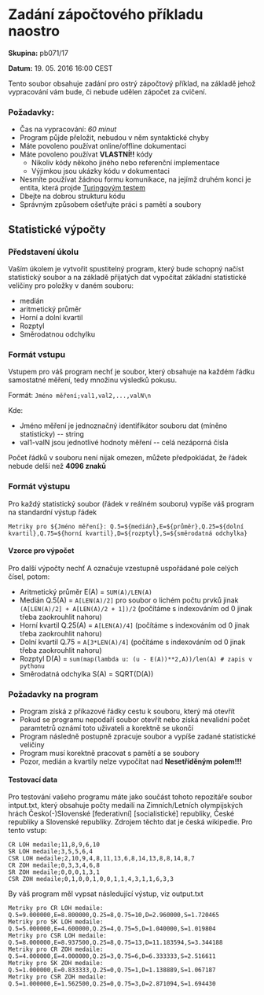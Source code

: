 Zadání zápočtového příkladu naostro
===================================

__Skupina:__ pb071/17

__Datum:__ 19. 05. 2016 16:00 CEST

Tento soubor obsahuje zadání pro ostrý zápočtový příklad, na základě jehož vypracování vám bude, či nebude udělen zápočet za cvičení.

### Požadavky:
* Čas na vypracování: _60 minut_
* Program půjde přeložit, nebudou v něm syntaktické chyby
* Máte povoleno používat online/offline dokumentaci
* Máte povoleno používat __VLASTNÍ!!__ kódy
  * Nikoliv kódy někoho jiného nebo referenční implementace
  * Výjimkou jsou ukázky kódu v dokumentaci
* Nesmíte používat žádnou formu komunikace, na jejímž druhém konci je entita, která projde [Turingovým testem](https://cs.wikipedia.org/wiki/Turing%C5%AFv_test)
* Dbejte na dobrou strukturu kódu
* Správným způsobem ošetřujte práci s pamětí a soubory

## Statistické výpočty

### Představení úkolu
Vaším úkolem je vytvořit spustitelný program, který bude schopný  načíst statistický soubor a na základě přijatých
dat vypočítat základní statistické veličiny pro položky v daném souboru:

* medián
* aritmetický průměr
* Horní a dolní kvartil
* Rozptyl
* Směrodatnou odchylku

### Formát vstupu
Vstupem pro váš program nechť je soubor, který obsahuje na každém řádku samostatné měření, tedy množinu výsledků pokusu.

Formát:  ```Jméno měření;val1,val2,...,valN\n```

Kde:

* Jméno měření je jednoznačný identifikátor souboru dat (míněno statisticky) -- string
* val1-valN jsou jednotlivé hodnoty měření -- celá nezáporná čísla

Počet řádků v souboru není nijak omezen, můžete předpokládat, že řádek nebude delší než __4096 znaků__

### Formát výstupu
Pro každý statistický soubor (řádek v reálném souboru) vypíše váš program na standardní výstup řádek

```
Metriky pro ${Jméno měření}: Q.5=${medián},E=${průměr},Q.25=${dolní kvartil},Q.75=${horní kvartil},D=${rozptyl},S=${směrodatná odchylka}
```

#### Vzorce pro výpočet
Pro další výpočty nechť A označuje vzestupně uspořádané pole celých čísel, potom:

* Aritmetický průměr E(A) = ```SUM(A)/LEN(A)```
* Medián Q.5(A) = ```A[LEN(A)/2]``` pro soubor o lichém počtu prvků jinak ```(A[LEN(A)/2] + A[LEN(A)/2 + 1])/2```
(počítáme s indexováním od 0 jinak třeba zaokrouhlit nahoru)
* Horní kvartil Q.25(A) = ```A[LEN(A)/4]``` (počítáme s indexováním od 0 jinak třeba zaokrouhlit nahoru)
* Dolní kvartil Q.75 = ```A[3*LEN(A)/4]``` (počítáme s indexováním od 0 jinak třeba zaokrouhlit nahoru)
* Rozptyl D(A) = ```sum(map(lambda u: (u - E(A))**2,A))/len(A) # zapis v pythonu```
* Směrodatná odchylka S(A) = SQRT(D(A))

### Požadavky na program
* Program získá z příkazové řádky cestu k souboru, který má otevřít
* Pokud se programu nepodaří soubor otevřít nebo získá nevalidní počet paramtetrů oznámí toto uživateli a korektně se ukončí
* Program následně postupně zpracuje soubor a vypíše zadané statistické veličiny
* Program musí korektně pracovat s pamětí a se soubory
* Pozor, medián a kvartily nelze vypočítat nad __Nesetříděným polem!!!__

#### Testovací data

Pro testování vašeho programu máte jako součást tohoto repozitáře soubor intput.txt, který obsahuje
počty medailí na Zimních/Letních olympijských hrách Česko(-)Slovenské [federativní] [socialistické] republiky, České republiky a Slovenské republiky.
Zdrojem těchto dat je česká wikipedie.
Pro tento vstup:
```
CR LOH medaile;11,8,9,6,10
SR LOH medaile;3,5,5,6,4
CSR LOH medaile;2,10,9,4,8,11,13,6,8,14,13,8,8,14,8,7
CR ZOH medaile;0,3,3,4,6,8
SR ZOH medaile;0,0,0,1,3,1
CSR ZOH medaile;0,1,0,0,1,0,0,1,1,4,3,1,1,6,3,3
```

By váš program měl vypsat následující výstup, viz output.txt

```
Metriky pro CR LOH medaile: Q.5=9.000000,E=8.800000,Q.25=8,Q.75=10,D=2.960000,S=1.720465
Metriky pro SK LOH medaile: Q.5=5.000000,E=4.600000,Q.25=4,Q.75=5,D=1.040000,S=1.019804
Metriky pro CSR LOH medaile: Q.5=8.000000,E=8.937500,Q.25=8,Q.75=13,D=11.183594,S=3.344188
Metriky pro CR ZOH medaile: Q.5=4.000000,E=4.000000,Q.25=3,Q.75=6,D=6.333333,S=2.516611
Metriky pro SK ZOH medaile: Q.5=1.000000,E=0.833333,Q.25=0,Q.75=1,D=1.138889,S=1.067187
Metriky pro CSR ZOH medaile: Q.5=1.000000,E=1.562500,Q.25=0,Q.75=3,D=2.871094,S=1.694430
```
